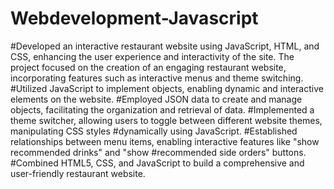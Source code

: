 # Webdevelopment-Javascript
#Developed an interactive restaurant website using JavaScript, HTML, and CSS, enhancing the user experience and interactivity of the site. The project focused on the creation of an engaging restaurant website, incorporating features such as interactive menus and theme switching.
#Utilized JavaScript to implement objects, enabling dynamic and interactive elements on the website.
#Employed JSON data to create and manage objects, facilitating the organization and retrieval of data.
#Implemented a theme switcher, allowing users to toggle between different website themes, manipulating CSS styles #dynamically using JavaScript.
#Established relationships between menu items, enabling interactive features like "show recommended drinks" and "show #recommended side orders" buttons.
#Combined HTML5, CSS, and JavaScript to build a comprehensive and user-friendly restaurant website.
